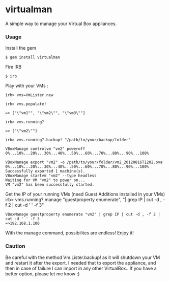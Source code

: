 virtualman
==========

A simple way to manage your Virtual Box appliances.

### Usage

Install the gem

	$ gem install virtualman

Fire IRB

	$ irb

Play with your VMs :

	irb> vms=VmLister.new

	irb> vms.populate!

	=> ["\"vm1"", "\"vm2\"", "\"vm3\""]

	irb> vms.running?

	=> ["\"vm2\""]

	irb> vms.running?.backup! "/path/to/your/backup/folder"

	VBoxManage controlvm "vm2" poweroff
	0%...10%...20%...30%...40%...50%...60%...70%...80%...90%...100%

	VBoxManage export "vm2" -o /path/to/your/folder/vm2_20120816T1202.ova
	0%...10%...20%...30%...40%...50%...60%...70%...80%...90%...100%
	Successfully exported 1 machine(s).
	VBoxManage startvm "vm2" --type headless
	Waiting for VM "vm2" to power on...
	VM "vm2" has been successfully started.

Get the IP of your running VMs (need Guest Additions installed in your VMs)
	irb> vms.running?.manage "guestproperty enumerate", "| grep IP | cut -d , -f 2 | cut -d ' ' -f 3"

	VBoxManage guestproperty enumerate "vm2" | grep IP | cut -d , -f 2 | cut -d ' ' -f 3
	=>192.168.1.100

With the manage command, possibilites are endless! Enjoy it!

### Caution

Be careful with the method Vm.Lister.backup! as it will shutdown your VM and restart it after the export. I needed that to export the appliance, and then in case of failure I can import in any other VirtualBox.. If you have a better option, please let me know :)